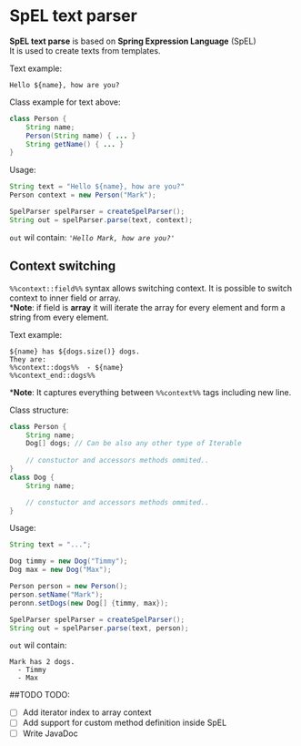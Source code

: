 # SpEL text parser

**SpEL text parse** is based on **Spring Expression Language** (SpEL)<br/>
It is used to create texts from templates.<br/>

Text example:
```
Hello ${name}, how are you?
```

Class example for text above:
```java
class Person { 
    String name;
    Person(String name) { ... }
    String getName() { ... }
}
```

Usage:
```java
String text = "Hello ${name}, how are you?"
Person context = new Person("Mark");

SpelParser spelParser = createSpelParser();
String out = spelParser.parse(text, context);
```
`out` wil contain: *`'Hello Mark, how are you?'`*

## Context switching
`%%context::field%%` syntax allows switching context. It is possible to switch context to inner field or array.<br/>
***Note**: if field is **array** it will iterate the array for every element and form a string from every element.

Text example:
 ```
${name} has ${dogs.size()} dogs.
They are: 
%%context::dogs%%  - ${name}
%%context_end::dogs%%
```
***Note**: It captures everything between `%%context%%` tags including new line.

Class structure:
```java
class Person {
    String name;
    Dog[] dogs; // Can be also any other type of Iterable
    
    // constuctor and accessors methods ommited..
}
class Dog {
    String name;

    // constuctor and accessors methods ommited..
}
```

Usage:
```java
String text = "...";

Dog timmy = new Dog("Timmy");
Dog max = new Dog("Max");

Person person = new Person();
person.setName("Mark");
peronn.setDogs(new Dog[] {timmy, max});

SpelParser spelParser = createSpelParser();
String out = spelParser.parse(text, person);
```
`out` wil contain: 
```
Mark has 2 dogs.
  - Timmy
  - Max
```

##TODO
TODO:
- [ ] Add iterator index to array context
- [ ] Add support for custom method definition inside SpEL
- [ ] Write JavaDoc